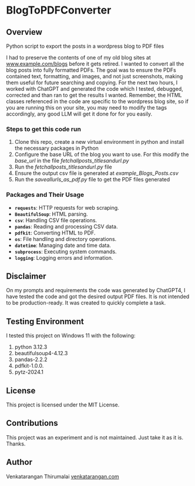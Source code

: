 # BlogToPDFConverter

## Overview
Python script to export the posts in a wordpress blog to PDF files

I had to preserve the contents of one of my old blog sites at www.example.com/blogs before it gets retired. I wanted to convert all the blog posts into fully formatted PDFs. The goal was to ensure the PDFs contained text, formatting, and images, and not just screenshots, making them useful for future searching and copying. For the next two hours, I worked with ChatGPT and generated the code which I tested, debugged, corrected and than ran to get the results I wanted. Remember, the HTML classes referenced in the code are specific to the wordpress blog site, so if you are running this on your site, you may need to modify the tags accordingly, any good LLM will get it done for for you easily. 

### Steps to get this code run ###
1. Clone this repo, create a new virtual environment in python and install the necessary packages in Python 
2. Configure the base URL of the blog you want to use. For this modify the *base_url* in the file *fetchallposts_titlesandurl.py* 
3. Run the *fetchallposts_titlesandurl.py* file 
4. Ensure the output csv file is generated at *example_Blogs_Posts.csv*
5. Run the *saveallurls_as_pdf.py* file to get the PDF files generated

### Packages and Their Usage
- **`requests`**: HTTP requests for web scraping.
- **`BeautifulSoup`**: HTML parsing.
- **`csv`**: Handling CSV file operations.
- **`pandas`**: Reading and processing CSV data.
- **`pdfkit`**: Converting HTML to PDF.
- **`os`**: File handling and directory operations.
- **`datetime`**: Managing date and time data.
- **`subprocess`**: Executing system commands.
- **`logging`**: Logging errors and information.

## Disclaimer
On my prompts and requirements the code was generated by ChatGPT4, I have tested the code and got the desired output PDF files. It is not intended to be production-ready. It was created to quickly complete a task. 

## Testing Environment
I tested this project on Windows 11 with the following:
1. python 3.12.3
1. beautifulsoup4-4.12.3
1. pandas-2.2.2
1. pdfkit-1.0.0.
1. pytz-2024.1

## License
This project is licensed under the MIT License.

## Contributions
This project was an experiment and is not maintained. Just take it as it is. Thanks.

## Author
Venkatarangan Thirumalai [venkatarangan.com](https://venkatarangan.com)